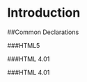# Introduction
##Common Declarations

###HTML5


> <!DOCTYPE html>

###HTML 4.01

> <!DOCTYPE HTML PUBLIC "-//W3C//DTD HTML 4.01 Transitional//EN" "http://www.w3.org/TR/html4/loose.dtd">


###HTML 4.01
><!DOCTYPE html PUBLIC "-//W3C//DTD XHTML 1.0 Transitional//EN" "http://www.w3.org/TR/xhtml1/DTD/xhtml1-transitional.dtd">


